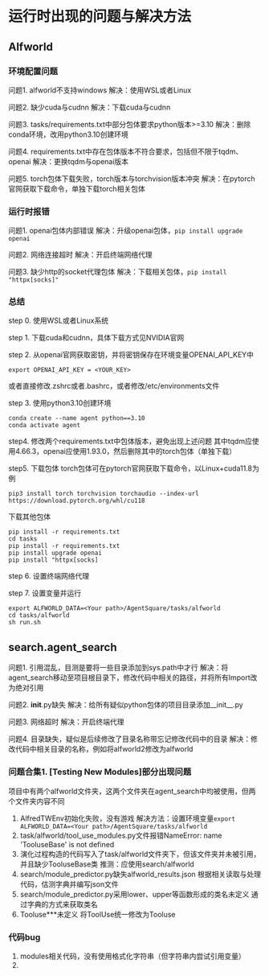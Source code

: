# 运行时出现的问题与解决方法

## Alfworld

### 环境配置问题

问题1. alfworld不支持windows
解决：使用WSL或者Linux

问题2. 缺少cuda与cudnn
解决：下载cuda与cudnn

问题3. tasks/requirements.txt中部分包体要求python版本>=3.10
解决：删除conda环境，改用python3.10创建环境

问题4. requirements.txt中存在包体版本不符合要求，包括但不限于tqdm、openai
解决：更换tqdm与openai版本

问题5. torch包体下载失败，torch版本与torchvision版本冲突
解决：在pytorch官网获取下载命令，单独下载torch相关包体

### 运行时报错

问题1. openai包体内部错误
解决：升级openai包体，`pip install upgrade openai`

问题2. 网络连接超时
解决：开启终端网络代理

问题3. 缺少http的socket代理包体
解决：下载相关包体，`pip install "httpx[socks]"`

### 总结

step 0. 使用WSL或者Linux系统

step 1. 下载cuda和cudnn，具体下载方式见NVIDIA官网

step 2. 从openai官网获取密钥，并将密钥保存在环境变量OPENAI_API_KEY中

```shell
export OPENAI_API_KEY = <YOUR_KEY>
```

或者直接修改.zshrc或者.bashrc，或者修改/etc/environments文件

step 3. 使用python3.10创建环境

```shell
conda create --name agent python==3.10
conda activate agent
```

step4. 修改两个requirements.txt中包体版本，避免出现上述问题
其中tqdm应使用4.66.3，openai应使用1.93.0，然后删除其中的torch包体（单独下载）

step5. 下载包体
torch包体可在pytorch官网获取下载命令，以Linux+cuda11.8为例

```shell
pip3 install torch torchvision torchaudio --index-url https://download.pytorch.org/whl/cu118
```

下载其他包体

```shell
pip install -r requirements.txt
cd tasks
pip install -r requirements.txt
pip install upgrade openai
pip install "httpx[socks]
```

step 6. 设置终端网络代理

step 7. 设置变量并运行

```shell
export ALFWORLD_DATA=<Your path>/AgentSquare/tasks/alfworld
cd tasks/alfworld
sh run.sh
```

## search.agent_search

问题1. 引用混乱，目测是要将一些目录添加到sys.path中才行
解决：将agent_search移动至项目根目录下，修改代码中相关的路径，并将所有Import改为绝对引用

问题2. __init__.py缺失
解决：给所有疑似python包体的项目目录添加__init__.py

问题3. 网络超时
解决：开启终端代理

问题4. 目录缺失，疑似是后续修改了目录名称带忘记修改代码中的目录
解决：修改代码中相关目录的名称，例如将alfworld2修改为alfworld

### 问题合集1. [Testing New Modules]部分出现问题
项目中有两个alfworld文件夹，这两个文件夹在agent_search中均被使用，但两个文件夹内容不同
1. AlfredTWEnv初始化失败，没有游戏
   解决方法：设置环境变量`export ALFWORLD_DATA=<Your path>/AgentSquare/tasks/alfworld`
2. task/alfworld/tool_use_modules.py文件报错NameError: name 'TooluseBase' is not defined
3. 演化过程构造的代码写入了task/alfworld文件夹下，但该文件夹并未被引用，并且缺少TooluseBase类
   推测：应使用search/alfworld
4. search/module_predictor.py缺失alfworld_results.json
   根据相关读取与处理代码，估测字典并编写json文件
5. search/module_predictor.py采用lower、upper等函数形成的类名未定义
   通过字典的方式来获取类名
6. Tooluse***未定义
   将ToolUse统一修改为Tooluse

   

### 代码bug
1. modules相关代码，没有使用格式化字符串（但字符串内尝试引用变量）
2. 